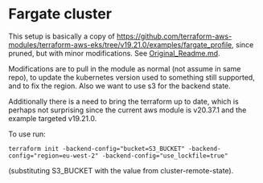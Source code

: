 
# Fargate cluster

This setup is basically a copy of https://github.com/terraform-aws-modules/terraform-aws-eks/tree/v19.21.0/examples/fargate_profile,
since pruned, but with minor modifications. See [Original_Readme.md](./Original_Readme.md).

Modifications are to pull in the module as normal (not assume in same repo),
to update the kubernetes version used to something still supported,
and to fix the region. Also we want to use s3 for the backend state.

Additionally there is a need to bring the terraform up to date, which is
perhaps not surprising since the current aws module is v20.37.1 and the
example targeted v19.21.0.

To use run:

    terraform init -backend-config="bucket=S3_BUCKET" -backend-config="region=eu-west-2" -backend-config="use_lockfile=true"
(substituting S3_BUCKET with the value from cluster-remote-state).

